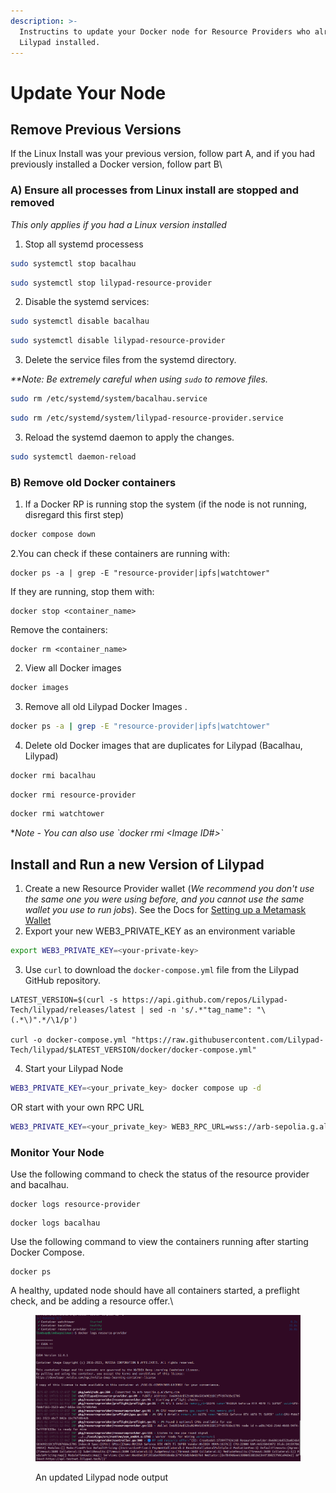 ```yaml
---
description: >-
  Instructins to update your Docker node for Resource Providers who already had
  Lilypad installed.
---
```


# Update Your Node

## Remove Previous Versions

If the Linux Install was your previous version, follow part A, and if you had previously installed a Docker version, follow part B\


### A) Ensure all processes from Linux install are stopped and removed

_This only applies if you had a Linux version installed_

1. Stop all systemd  processess

```bash
sudo systemctl stop bacalhau
```

```bash
sudo systemctl stop lilypad-resource-provider
```

2. Disable the systemd services:

```bash
sudo systemctl disable bacalhau
```

```bash
sudo systemctl disable lilypad-resource-provider
```

3. Delete the service files from the systemd directory.

_\*\*Note: Be extremely careful when using `sudo` to remove files._

```bash
sudo rm /etc/systemd/system/bacalhau.service
```

```bash
sudo rm /etc/systemd/system/lilypad-resource-provider.service
```

3. Reload the systemd daemon to apply the changes.

```bash
sudo systemctl daemon-reload
```

### B) Remove old Docker containers <a href="#update-lilypad-version-for-docker-rp" id="update-lilypad-version-for-docker-rp"></a>

1. If a Docker RP is running stop the system (if the node is not running, disregard this first step)

```bash
docker compose down
```

2.You can check if these containers are running with:

```
docker ps -a | grep -E "resource-provider|ipfs|watchtower"
```

If they are running, stop them with:

```
docker stop <container_name>
```

&#x20;Remove the containers:

```
docker rm <container_name>
```

2. View all Docker images

```bash
docker images
```

3. Remove all old Lilypad Docker Images .&#x20;

```bash
docker ps -a | grep -E "resource-provider|ipfs|watchtower"
```

4. Delete old Docker images that are duplicates for Lilypad (Bacalhau, Lilypad)

```bash
docker rmi bacalhau 
```

```bash
docker rmi resource-provider
```

```bash
docker rmi watchtower
```

\*_Note - You can also use \`docker rmi \<Image ID#>\`_



## Install and Run a new Version of Lilypad

1. Create a new Resource Provider wallet (_We recommend you don't use the same one you were using before, and you cannot use the same wallet you use to run jobs_). See the Docs for [Setting up a Metamask Wallet](../../lilypad-testnet/quick-start/setting-up-metamask.md)
2. Export your new WEB3\_PRIVATE\_KEY as an environment variable

```bash
export WEB3_PRIVATE_KEY=<your-private-key>
```

3. Use `curl` to download the `docker-compose.yml` file from the Lilypad GitHub repository.

```
LATEST_VERSION=$(curl -s https://api.github.com/repos/Lilypad-Tech/lilypad/releases/latest | sed -n 's/.*"tag_name": "\(.*\)".*/\1/p')

curl -o docker-compose.yml "https://raw.githubusercontent.com/Lilypad-Tech/lilypad/$LATEST_VERSION/docker/docker-compose.yml"
```

4. Start your Lilypad Node

```bash
WEB3_PRIVATE_KEY=<your_private_key> docker compose up -d
```

OR start with your own RPC URL

```bash
WEB3_PRIVATE_KEY=<your_private_key> WEB3_RPC_URL=wss://arb-sepolia.g.alchemy.com/v2/your-alchemy-id docker compose up -d
```

### Monitor Your Node <a href="#id-5.-monitor-your-node" id="id-5.-monitor-your-node"></a>

Use the following command to check the status of the resource provider and bacalhau.

```
docker logs resource-provider
```

```
docker logs bacalhau
```

Use the following command to view the containers running after starting Docker Compose.

```
docker ps
```

A healthy, updated node should have all containers started, a preflight check, and be adding a resource offer.\


<figure><img src="../../.gitbook/assets/Screenshot from 2025-02-19 09-40-43.png" alt=""><figcaption><p>An updated Lilypad node output</p></figcaption></figure>
